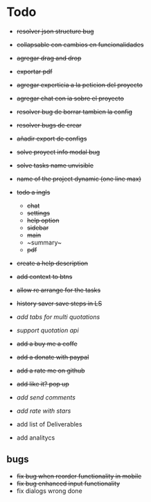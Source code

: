 # Todo
- ~~resolver json structure bug~~
- ~~collapsable con cambios en funcionalidades~~
- ~~agregar drag and drop~~
- ~~exportar pdf~~
- ~~agregar experticia a la peticion del proyecto~~
- ~~agregar chat con ia sobre el proyecto~~

- ~~resolver bug de borrar tambien la config~~
- ~~resolver bugs de crear~~
- ~~añadir export de configs~~
- ~~solve proyect info modal bug~~


- ~~solve tasks name unvisible~~
- ~~name of the project dynamic (one line max)~~
- ~~todo a ingls~~
  - ~~chat~~
  - ~~settings~~
  - ~~help option~~
  - ~~sidebar~~
  - ~~main~~
  - ~summary~
  - ~~pdf~~
- ~~create a help description~~
- ~~add context to btns~~
- ~~allow re arrange for the tasks~~
- ~~history saver save steps in LS~~

- _add tabs for multi quotations_
- _support quotation api_

- ~~add a buy me a coffe~~
- ~~add a donate with paypal~~
- ~~add a rate me on github~~

- ~~add like it? pop up~~
- _add send comments_
- _add rate with stars_

- add list of Deliverables
- add analitycs


## bugs
- ~~fix bug when reorder functionality in mobile~~
- ~~fix bug enhanced input functionality~~
- fix dialogs wrong done
